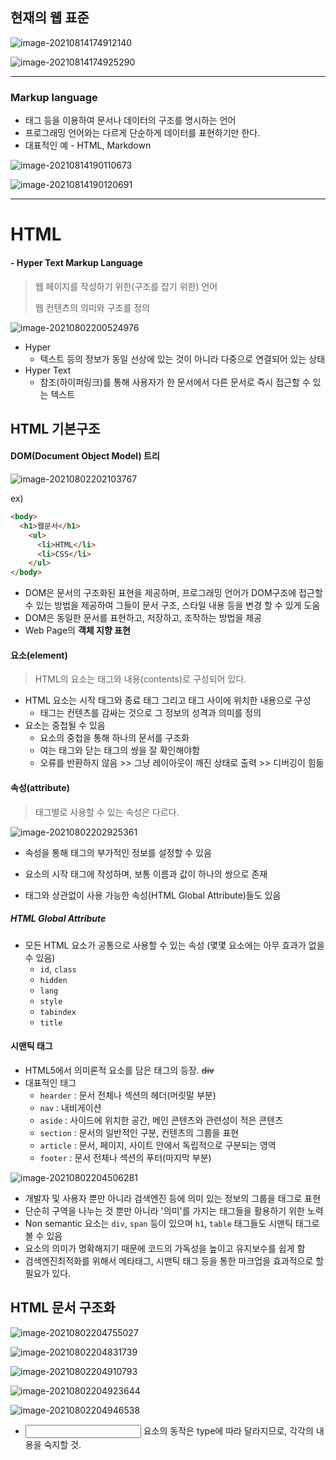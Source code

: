 ## 현재의 웹 표준

![image-20210814174912140](html.assets/image-20210814174912140.png)

![image-20210814174925290](html.assets/image-20210814174925290.png)

----

### Markup language

- 태그 등을 이용하여 문서나 데이터의 구조를 명시하는 언어
- 프로그래밍 언어와는 다르게 단순하게 데이터를 표현하기만 한다.
- 대표적인 예 - HTML, Markdown

![image-20210814190110673](html.assets/image-20210814190110673.png)

![image-20210814190120691](html.assets/image-20210814190120691.png)

----



# HTML

####  - Hyper Text Markup Language

>  웹 페이지를 작성하기 위한(구조를 잡기 위한) 언어
>
> 웹 컨텐츠의 의미와 구조를 정의

![image-20210802200524976](html.assets/image-20210802200524976.png)

- Hyper
  - 텍스트 등의 정보가 동일 선상에 있는 것이 아니라 다중으로 연결되어 있는 상태
- Hyper Text
  - 참조(하이퍼링크)를 통해 사용자가 한 문서에서 다른 문서로 즉시 접근할 수 있는 텍스트



## HTML 기본구조

#### DOM(Document Object Model) 트리

![image-20210802202103767](html.assets/image-20210802202103767.png)

ex)

```html
<body>
  <h1>웹문서</h1>
    <ul>
      <li>HTML</li>
      <li>CSS</li>
    </ul>
</body>
```

- DOM은 문서의 구조화된 표현을 제공하며, 프로그래밍 언어가 DOM구조에 접근할 수 있는 방법을 제공하여 그들이 문서 구조, 스타일 내용 등을 변경 할 수 있게 도움
- DOM은 동일한 문서를 표현하고, 저장하고, 조작하는 방법을 제공
- Web Page의 **객체 지향 표현**



#### 요소(element)

> HTML의 요소는 태그와 내용(contents)로 구성되어 있다.

- HTML 요소는 시작 태그와 종료 태그 그리고 태그 사이에 위치한 내용으로 구성
  - 태그는 컨텐츠를 감싸는 것으로 그 정보의 성격과 의미를 정의
- 요소는 중첩될 수 있음
  - 요소의 중첩을 통해 하나의 문서를 구조화
  - 여는 태그와 닫는 태그의 쌍을 잘 확인해야함
  - 오류를 반환하지 않음 >> 그냥 레이아웃이 깨진 상태로 출력 >> 디버깅이 힘듦



#### 속성(attribute)

> 태그별로 사용할 수 있는 속성은 다르다.

![image-20210802202925361](html.assets/image-20210802202925361.png)



- 속성을 통해 태그의 부가적인 정보를 설정할 수 있음
- 요소의 시작 태그에 작성하며, 보통 이름과 값이 하나의 쌍으로 존재

- 태그와 상관없이 사용 가능한 속성(HTML Global Attribute)들도 있음



##### HTML Global Attribute

- 모든 HTML 요소가 공통으로 사용할 수 있는 속성 (몇몇 요소에는 아무 효과가 없을 수 있음)
  - `id`, `class`
  - `hidden`
  - `lang`
  - `style`
  - `tabindex`
  - `title`



#### 시맨틱 태그

- HTML5에서 의미론적 요소를 담은 태그의 등장. ~~div~~
- 대표적인 태그
  - `hearder` : 문서 전체나 섹션의 헤더(머릿말 부분)
  - `nav` : 내비게이션
  - `aside` : 사이드에 위치한 공간, 메인 콘텐츠와 관련성이 적은 콘텐츠
  - `section` : 문서의 일반적인 구분, 컨텐츠의 그룹을 표현
  - `article` : 문서, 페이지, 사이트 안에서 독립적으로 구분되는 영역
  - `footer` : 문서 전체나 섹션의 푸터(마지막 부분)

![image-20210802204506281](html.assets/image-20210802204506281.png)

- 개발자 및 사용자 뿐만 아니라 검색엔진 등에 의미 있는 정보의 그룹을 태그로 표현
- 단순히 구역을 나누는 것 뿐만 아니라 '의미'를 가지는 태그들을 활용하기 위한 노력
- Non semantic 요소는 `div`, `span` 등이 있으며 `h1`, `table` 태그들도 시맨틱 태그로 볼 수 있음
- 요소의 의미가 명확해지기 때문에 코드의 가독성을 높이고 유지보수를 쉽게 함
- 검색엔진최적화를 위해서 메타태그, 시맨틱 태그 등을 통한 마크업을 효과적으로 할 필요가 있다.



## HTML 문서 구조화

![image-20210802204755027](html.assets/image-20210802204755027.png)

![image-20210802204831739](html.assets/image-20210802204831739.png)

![image-20210802204910793](html.assets/image-20210802204910793.png)

![image-20210802204923644](html.assets/image-20210802204923644.png)

![image-20210802204946538](html.assets/image-20210802204946538.png)

- <input> 요소의 동작은 type에 따라 달라지므로, 각각의 내용을 숙지할 것.

































